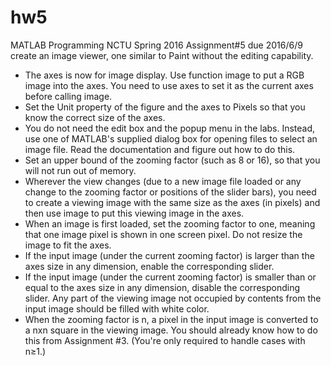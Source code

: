 # hw5
MATLAB Programming NCTU Spring 2016 Assignment#5 due 2016/6/9
create an image viewer, one similar to Paint without the editing capability.
- The axes is now for image display. Use function image to put a RGB image into the axes. You need
to use axes to set it as the current axes before
calling image.
- Set the Unit property of the figure and the axes to
Pixels so that you know the correct size of the
axes.
- You do not need the edit box and the popup menu in
the labs. Instead, use one of MATLAB's supplied dialog box for opening files to select an image file. Read
the documentation and figure out how to do this.
- Set an upper bound of the zooming factor (such as 8 or 16), so that you will not run out of memory.
- Wherever the view changes (due to a new image file loaded or any change to the zooming factor or
positions of the slider bars), you need to create a viewing image with the same size as the axes (in pixels)
and then use image to put this viewing image in the axes.
- When an image is first loaded, set the zooming factor to one, meaning that one image pixel is
shown in one screen pixel. Do not resize the image to fit the axes.
- If the input image (under the current zooming factor) is larger than the axes size in any dimension,
enable the corresponding slider.
- If the input image (under the current zooming factor) is smaller than or equal to the axes size in any
dimension, disable the corresponding slider. Any part of the viewing image not occupied by
contents from the input image should be filled with white color.
- When the zooming factor is n, a pixel in the input image is converted to a nxn square in the viewing
image. You should already know how to do this from Assignment #3. (You're only required to handle
cases with n≥1.)



